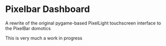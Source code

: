# Pixelbar Dashboard

A rewrite of the original pygame-based PixelLight touchscreen interface to the PixelBar domotics

This is very much a work in progress
